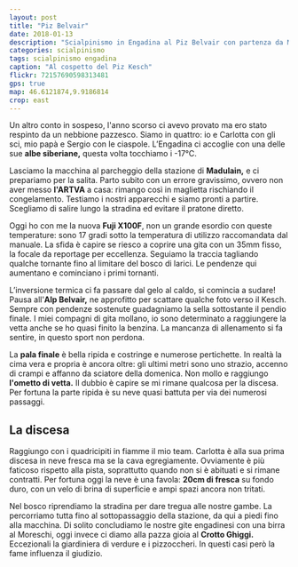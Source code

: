 ```yaml
---
layout: post
title: "Piz Belvair"
date: 2018-01-13
description: "Scialpinismo in Engadina al Piz Belvair con partenza da Madulain"
categories: scialpinismo
tags: scialpinismo engadina
caption: "Al cospetto del Piz Kesch"
flickr: 72157690598313481
gps: true
map: 46.6121874,9.9186814
crop: east
---
```


Un altro conto in sospeso, l'anno scorso ci avevo provato ma ero stato respinto da un nebbione pazzesco. Siamo in quattro: io e Carlotta con gli sci, mio papà e Sergio con le ciaspole. L’Engadina ci accoglie con una delle sue **albe siberiane,** questa volta tocchiamo i -17°C.

Lasciamo la macchina al parcheggio della stazione di **Madulain,** e ci prepariamo per la salita. Parto subito con un errore gravissimo, ovvero non aver messo **l'ARTVA** a casa: rimango così in maglietta rischiando il congelamento. Testiamo i nostri apparecchi e siamo pronti a partire. Scegliamo di salire lungo la stradina ed evitare il pratone diretto. 

Oggi ho con me la nuova **Fuji X100F**, non un grande esordio con queste temperature: sono 17 gradi sotto la temperatura di utilizzo raccomandata dal manuale. La sfida è capire se riesco a coprire una gita con un 35mm fisso, la focale da reportage per eccellenza. Seguiamo la traccia tagliando qualche tornante fino al limitare del bosco di larici. Le pendenze qui aumentano e cominciano i primi tornanti. 

L’inversione termica ci fa passare dal gelo al caldo, si comincia a sudare! Pausa all'**Alp Belvair,** ne approfitto per scattare qualche foto verso il Kesch. Sempre con pendenze sostenute guadagniamo la sella sottostante il pendio finale. I miei compagni di gita mollano, io sono determinato a raggiungere la vetta anche se ho quasi finito la benzina. La mancanza di allenamento si fa sentire, in questo sport non perdona.

La **pala finale**  è bella ripida e costringe e numerose pertichette. In realtà la cima vera e propria è ancora oltre: gli ultimi metri sono uno strazio, accenno di crampi e affanno da sciatore della domenica. Non mollo e raggiungo **l'ometto di vetta.** Il dubbio è capire se mi rimane qualcosa per la discesa. Per fortuna la parte ripida è su neve quasi battuta per via dei numerosi passaggi. 

## La discesa
Raggiungo con i quadricipiti in fiamme il mio team. Carlotta è alla sua prima discesa in neve fresca ma se la cava egregiamente. Ovviamente è più faticoso rispetto alla pista, soprattutto quando non si è abituati e si rimane contratti. Per fortuna oggi la neve è una favola: **20cm di fresca** su fondo duro, con un velo di brina di superficie e ampi spazi ancora non tritati.

Nel bosco riprendiamo la stradina per dare tregua alle nostre gambe. La percorriamo tutta fino al sottopassaggio della stazione, da qui a piedi fino alla macchina. Di solito concludiamo le nostre gite engadinesi con una birra al Moreschi, oggi invece ci diamo alla pazza gioia al **Crotto Ghiggi.** Eccezionali la giardiniera di verdure e i pizzoccheri. In questi casi però la fame influenza il giudizio.
